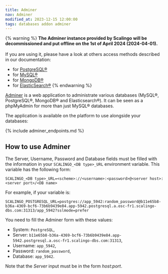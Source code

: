 ```yaml
---
title: Adminer
nav: Adminer
modified_at: 2023-12-15 12:00:00
tags: databases addon adminer
---
```


{% warning %}
**The Adminer instance provided by Scalingo will be decommissioned and put
offline on the 1st of April 2024 (2024-04-01).**\
\
If you are using it, please have a look at others access methods described in
our documentation:
- for [PostgreSQL®]()
- for [MySQL®]()
- for [MongoDB®]()
- for [ElasticSearch®]()
{% endwarning %}

[Adminer](https://www.adminer.org/) is a web application to administrate various databases (MySQL®,
PostgreSQL®, MongoDB® and Elasticsearch®). It can be seen as a phpMyAdmin for more than just MySQL®
databases.

The application is available on the platform to use alongside your databases:

{% include adminer_endpoints.md %}

## How to use Adminer

The Server, Username, Password and Database fields must be filled with the information in your
`SCALINGO_<DB type>_URL` environment variable. This variable has the following form:

```
SCALINGO_<DB type>_URL=<scheme>://<username>:<password>@<server host>:<server port>/<DB name>
```

For example, if your variable is:

```
SCALINGO_POSTGRESQL_URL=postgres://app_5942:random_password@b11e65b8-b36a-4369-bcf6-73b6b9439e84.app-5942.postgresql.a.osc-fr1.scalingo-dbs.com:31313/app_5942?sslmode=prefer
```

You need to fill the Adminer form with these values:

- System: `PostgreSQL`,
- Server: `b11e65b8-b36a-4369-bcf6-73b6b9439e84.app-5942.postgresql.a.osc-fr1.scalingo-dbs.com:31313`,
- Username: `app_5942`,
- Password: `random_password`,
- Database: `app_5942`.

Note that the *Server* input must be in the form *host:port*.
